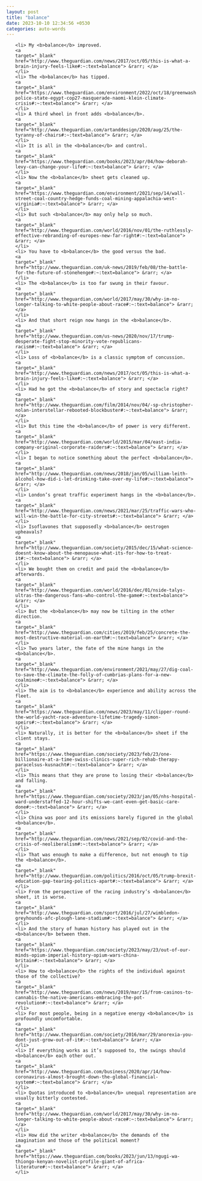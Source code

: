 ```yaml
---
layout: post
title: "balance"
date: 2023-10-10 12:34:56 +0530
categories: auto-words
---
```

<ol>

    <li> My <b>balance</b> improved.
    <a 
    target="_blank" 
    href="http://www.theguardian.com/news/2017/oct/05/this-is-what-a-brain-injury-feels-like#:~:text=balance"> &rarr; </a>
    </li>
    <li> The <b>balance</b> has tipped.
    <a 
    target="_blank" 
    href="https://www.theguardian.com/environment/2022/oct/18/greenwashing-police-state-egypt-cop27-masquerade-naomi-klein-climate-crisis#:~:text=balance"> &rarr; </a>
    </li>
    <li> A third wheel in front adds <b>balance</b>.
    <a 
    target="_blank" 
    href="http://www.theguardian.com/artanddesign/2020/aug/25/the-tyranny-of-chairs#:~:text=balance"> &rarr; </a>
    </li>
    <li> It is all in the <b>balance</b> and control.
    <a 
    target="_blank" 
    href="https://www.theguardian.com/books/2023/apr/04/how-deborah-levy-can-change-your-life#:~:text=balance"> &rarr; </a>
    </li>
    <li> Now the <b>balance</b> sheet gets cleaned up.
    <a 
    target="_blank" 
    href="https://www.theguardian.com/environment/2021/sep/14/wall-street-coal-country-hedge-funds-coal-mining-appalachia-west-virginia#:~:text=balance"> &rarr; </a>
    </li>
    <li> But such <b>balance</b> may only help so much.
    <a 
    target="_blank" 
    href="http://www.theguardian.com/world/2016/nov/01/the-ruthlessly-effective-rebranding-of-europes-new-far-right#:~:text=balance"> &rarr; </a>
    </li>
    <li> You have to <b>balance</b> the good versus the bad.
    <a 
    target="_blank" 
    href="http://www.theguardian.com/uk-news/2019/feb/08/the-battle-for-the-future-of-stonehenge#:~:text=balance"> &rarr; </a>
    </li>
    <li> The <b>balance</b> is too far swung in their favour.
    <a 
    target="_blank" 
    href="http://www.theguardian.com/world/2017/may/30/why-im-no-longer-talking-to-white-people-about-race#:~:text=balance"> &rarr; </a>
    </li>
    <li> And that short reign now hangs in the <b>balance</b>.
    <a 
    target="_blank" 
    href="http://www.theguardian.com/us-news/2020/nov/17/trump-desperate-fight-stop-minority-vote-republicans-racism#:~:text=balance"> &rarr; </a>
    </li>
    <li> Loss of <b>balance</b> is a classic symptom of concussion.
    <a 
    target="_blank" 
    href="http://www.theguardian.com/news/2017/oct/05/this-is-what-a-brain-injury-feels-like#:~:text=balance"> &rarr; </a>
    </li>
    <li> Had he got the <b>balance</b> of story and spectacle right?
    <a 
    target="_blank" 
    href="http://www.theguardian.com/film/2014/nov/04/-sp-christopher-nolan-interstellar-rebooted-blockbuster#:~:text=balance"> &rarr; </a>
    </li>
    <li> But this time the <b>balance</b> of power is very different.
    <a 
    target="_blank" 
    href="http://www.theguardian.com/world/2015/mar/04/east-india-company-original-corporate-raiders#:~:text=balance"> &rarr; </a>
    </li>
    <li> I began to notice something about the perfect <b>balance</b>.
    <a 
    target="_blank" 
    href="http://www.theguardian.com/news/2018/jan/05/william-leith-alcohol-how-did-i-let-drinking-take-over-my-life#:~:text=balance"> &rarr; </a>
    </li>
    <li> London’s great traffic experiment hangs in the <b>balance</b>.
    <a 
    target="_blank" 
    href="http://www.theguardian.com/news/2021/mar/25/traffic-wars-who-will-win-the-battle-for-city-streets#:~:text=balance"> &rarr; </a>
    </li>
    <li> Isoflavones that supposedly <b>balance</b> oestrogen upheavals?
    <a 
    target="_blank" 
    href="http://www.theguardian.com/society/2015/dec/15/what-science-doesnt-know-about-the-menopause-what-its-for-how-to-treat-it#:~:text=balance"> &rarr; </a>
    </li>
    <li> We bought them on credit and paid the <b>balance</b> afterwards.
    <a 
    target="_blank" 
    href="http://www.theguardian.com/world/2016/dec/01/nside-talys-ultras-the-dangerous-fans-who-control-the-game#:~:text=balance"> &rarr; </a>
    </li>
    <li> But the <b>balance</b> may now be tilting in the other direction.
    <a 
    target="_blank" 
    href="http://www.theguardian.com/cities/2019/feb/25/concrete-the-most-destructive-material-on-earth#:~:text=balance"> &rarr; </a>
    </li>
    <li> Two years later, the fate of the mine hangs in the <b>balance</b>.
    <a 
    target="_blank" 
    href="http://www.theguardian.com/environment/2021/may/27/dig-coal-to-save-the-climate-the-folly-of-cumbrias-plans-for-a-new-coalmine#:~:text=balance"> &rarr; </a>
    </li>
    <li> The aim is to <b>balance</b> experience and ability across the fleet.
    <a 
    target="_blank" 
    href="https://www.theguardian.com/news/2023/may/11/clipper-round-the-world-yacht-race-adventure-lifetime-tragedy-simon-speirs#:~:text=balance"> &rarr; </a>
    </li>
    <li> Naturally, it is better for the <b>balance</b> sheet if the client stays.
    <a 
    target="_blank" 
    href="https://www.theguardian.com/society/2023/feb/23/one-billionaire-at-a-time-swiss-clinics-super-rich-rehab-therapy-paracelsus-kusnacht#:~:text=balance"> &rarr; </a>
    </li>
    <li> This means that they are prone to losing their <b>balance</b> and falling.
    <a 
    target="_blank" 
    href="https://www.theguardian.com/society/2023/jan/05/nhs-hospital-ward-understaffed-12-hour-shifts-we-cant-even-get-basic-care-done#:~:text=balance"> &rarr; </a>
    </li>
    <li> China was poor and its emissions barely figured in the global <b>balance</b>.
    <a 
    target="_blank" 
    href="http://www.theguardian.com/news/2021/sep/02/covid-and-the-crisis-of-neoliberalism#:~:text=balance"> &rarr; </a>
    </li>
    <li> That was enough to make a difference, but not enough to tip the <b>balance</b>.
    <a 
    target="_blank" 
    href="http://www.theguardian.com/politics/2016/oct/05/trump-brexit-education-gap-tearing-politics-apart#:~:text=balance"> &rarr; </a>
    </li>
    <li> From the perspective of the racing industry’s <b>balance</b> sheet, it is worse.
    <a 
    target="_blank" 
    href="http://www.theguardian.com/sport/2016/jul/27/wimbledon-greyhounds-afc-plough-lane-stadium#:~:text=balance"> &rarr; </a>
    </li>
    <li> And the story of human history has played out in the <b>balance</b> between them.
    <a 
    target="_blank" 
    href="https://www.theguardian.com/society/2023/may/23/out-of-our-minds-opium-imperial-history-opium-wars-china-britain#:~:text=balance"> &rarr; </a>
    </li>
    <li> How to <b>balance</b> the rights of the individual against those of the collective?
    <a 
    target="_blank" 
    href="http://www.theguardian.com/news/2019/mar/15/from-casinos-to-cannabis-the-native-americans-embracing-the-pot-revolution#:~:text=balance"> &rarr; </a>
    </li>
    <li> For most people, being in a negative energy <b>balance</b> is profoundly uncomfortable.
    <a 
    target="_blank" 
    href="http://www.theguardian.com/society/2016/mar/29/anorexia-you-dont-just-grow-out-of-it#:~:text=balance"> &rarr; </a>
    </li>
    <li> If everything works as it’s supposed to, the swings should <b>balance</b> each other out.
    <a 
    target="_blank" 
    href="http://www.theguardian.com/business/2020/apr/14/how-coronavirus-almost-brought-down-the-global-financial-system#:~:text=balance"> &rarr; </a>
    </li>
    <li> Quotas introduced to <b>balance</b> unequal representation are usually bitterly contested.
    <a 
    target="_blank" 
    href="http://www.theguardian.com/world/2017/may/30/why-im-no-longer-talking-to-white-people-about-race#:~:text=balance"> &rarr; </a>
    </li>
    <li> How did the writer <b>balance</b> the demands of the imagination and those of the political moment?
    <a 
    target="_blank" 
    href="https://www.theguardian.com/books/2023/jun/13/ngugi-wa-thiongo-kenyan-novelist-profile-giant-of-africa-literature#:~:text=balance"> &rarr; </a>
    </li>